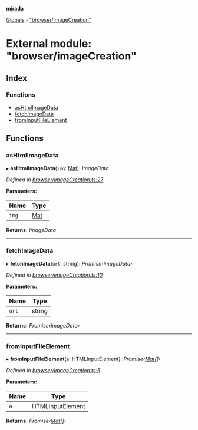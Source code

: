 **[mirada](../README.md)**

[Globals](../README.md) › ["browser/imageCreation"](_browser_imagecreation_.md)

# External module: "browser/imageCreation"

## Index

### Functions

* [asHtmlImageData](_browser_imagecreation_.md#ashtmlimagedata)
* [fetchImageData](_browser_imagecreation_.md#fetchimagedata)
* [fromInputFileElement](_browser_imagecreation_.md#frominputfileelement)

## Functions

###  asHtmlImageData

▸ **asHtmlImageData**(`img`: [Mat](../classes/_types_opencv_mat_.mat.md)): *ImageData*

*Defined in [browser/imageCreation.ts:27](https://github.com/cancerberoSgx/mirada/blob/cd60774/mirada/src/browser/imageCreation.ts#L27)*

**Parameters:**

Name | Type |
------ | ------ |
`img` | [Mat](../classes/_types_opencv_mat_.mat.md) |

**Returns:** *ImageData*

___

###  fetchImageData

▸ **fetchImageData**(`url`: string): *Promise‹ImageData›*

*Defined in [browser/imageCreation.ts:10](https://github.com/cancerberoSgx/mirada/blob/cd60774/mirada/src/browser/imageCreation.ts#L10)*

**Parameters:**

Name | Type |
------ | ------ |
`url` | string |

**Returns:** *Promise‹ImageData›*

___

###  fromInputFileElement

▸ **fromInputFileElement**(`a`: HTMLInputElement): *Promise‹[Mat](../classes/_types_opencv_mat_.mat.md)[]›*

*Defined in [browser/imageCreation.ts:5](https://github.com/cancerberoSgx/mirada/blob/cd60774/mirada/src/browser/imageCreation.ts#L5)*

**Parameters:**

Name | Type |
------ | ------ |
`a` | HTMLInputElement |

**Returns:** *Promise‹[Mat](../classes/_types_opencv_mat_.mat.md)[]›*